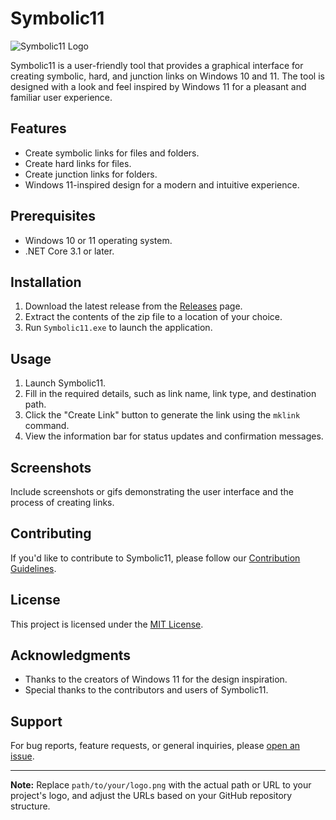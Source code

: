 # Symbolic11

![Symbolic11 Logo](path/to/your/logo.png)

Symbolic11 is a user-friendly tool that provides a graphical interface for creating symbolic, hard, and junction links on Windows 10 and 11. The tool is designed with a look and feel inspired by Windows 11 for a pleasant and familiar user experience.

## Features

- Create symbolic links for files and folders.
- Create hard links for files.
- Create junction links for folders.
- Windows 11-inspired design for a modern and intuitive experience.

## Prerequisites

- Windows 10 or 11 operating system.
- .NET Core 3.1 or later.

## Installation

1. Download the latest release from the [Releases](https://github.com/yourusername/Symbolic11/releases) page.
2. Extract the contents of the zip file to a location of your choice.
3. Run `Symbolic11.exe` to launch the application.

## Usage

1. Launch Symbolic11.
2. Fill in the required details, such as link name, link type, and destination path.
3. Click the "Create Link" button to generate the link using the `mklink` command.
4. View the information bar for status updates and confirmation messages.

## Screenshots

Include screenshots or gifs demonstrating the user interface and the process of creating links.

## Contributing

If you'd like to contribute to Symbolic11, please follow our [Contribution Guidelines](CONTRIBUTING.md).

## License

This project is licensed under the [MIT License](LICENSE).

## Acknowledgments

- Thanks to the creators of Windows 11 for the design inspiration.
- Special thanks to the contributors and users of Symbolic11.

## Support

For bug reports, feature requests, or general inquiries, please [open an issue](https://github.com/yourusername/Symbolic11/issues).

---

**Note:** Replace `path/to/your/logo.png` with the actual path or URL to your project's logo, and adjust the URLs based on your GitHub repository structure.

